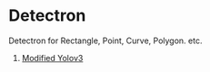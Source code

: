# Detectron
Detectron for Rectangle, Point, Curve, Polygon. etc.

1. [Modified Yolov3](https://github.com/lyuwenyu/pytorch_workspace/tree/master/yolov3)
